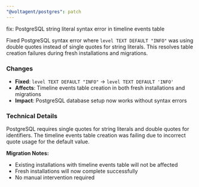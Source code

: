 ```yaml
---
"@voltagent/postgres": patch
---
```


fix: PostgreSQL string literal syntax error in timeline events table

Fixed PostgreSQL syntax error where `level TEXT DEFAULT "INFO"` was using double quotes instead of single quotes for string literals. This resolves table creation failures during fresh installations and migrations.

### Changes

- **Fixed**: `level TEXT DEFAULT "INFO"` → `level TEXT DEFAULT 'INFO'`
- **Affects**: Timeline events table creation in both fresh installations and migrations
- **Impact**: PostgreSQL database setup now works without syntax errors

### Technical Details

PostgreSQL requires single quotes for string literals and double quotes for identifiers. The timeline events table creation was failing due to incorrect quote usage for the default value.

**Migration Notes:**

- Existing installations with timeline events table will not be affected
- Fresh installations will now complete successfully
- No manual intervention required

